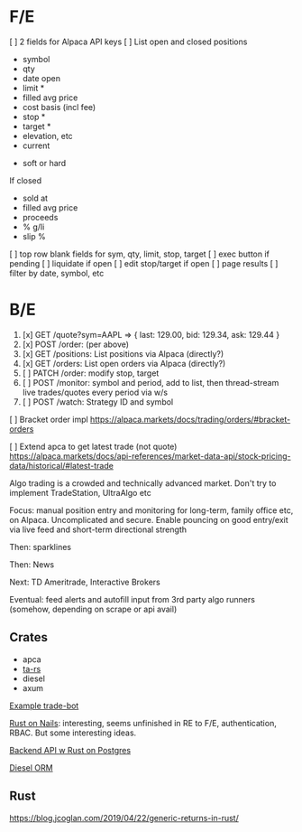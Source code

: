 # F/E

[ ] 2 fields for Alpaca API keys
[ ] List open and closed positions
   - symbol
   - qty
   - date open
   - limit *
   - filled avg price
   - cost basis (incl fee)
   - stop *
   - target *
   - elevation, etc
   - current

* soft or hard

If closed
   - sold at
   - filled avg price
   - proceeds
   - % g/li
   - slip %

[ ] top row blank fields for sym, qty, limit, stop, target
[ ] exec button if pending
[ ] liquidate if open
[ ] edit stop/target if open
[ ] page results
[ ] filter by date, symbol, etc

# B/E

  1. [x] GET /quote?sym=AAPL => { last: 129.00, bid: 129.34, ask: 129.44 }
  2. [x] POST /order: (per above)
  3. [x] GET /positions: List positions via Alpaca (directly?)
  4. [x] GET /orders: List open orders via Alpaca (directly?)
  5. [ ] PATCH /order: modify stop, target
  6. [ ] POST /monitor: symbol and period, add to list, then thread-stream live trades/quotes every period via w/s
  7. [ ] POST /watch: Strategy ID and symbol

[ ] Bracket order impl https://alpaca.markets/docs/trading/orders/#bracket-orders

[ ] Extend apca to get latest trade (not quote) https://alpaca.markets/docs/api-references/market-data-api/stock-pricing-data/historical/#latest-trade

Algo trading is a crowded and technically advanced market. Don't try to implement TradeStation, UltraAlgo etc

Focus: manual position entry and monitoring for long-term, family office etc,
on Alpaca. Uncomplicated and secure. Enable pouncing on good entry/exit via
live feed and short-term directional strength

Then: sparklines

Then: News

Next: TD Ameritrade, Interactive Brokers

Eventual: feed alerts and autofill input from 3rd party algo runners (somehow, depending on scrape or api avail)

## Crates
  * apca
  * [ta-rs](https://github.com/greyblake/ta-rs)
  * diesel
  * axum

[Example trade-bot](https://github.com/Nukeuler123/trade-bot/)

[Rust on Nails](https://rust-on-nails.com/): interesting, seems unfinished in
RE to F/E, authentication, RBAC. But some interesting ideas.

[Backend API w Rust on Postgres](https://blog.logrocket.com/create-backend-api-with-rust-postgres/)

[Diesel ORM](https://diesel.rs/)

## Rust

https://blog.jcoglan.com/2019/04/22/generic-returns-in-rust/

